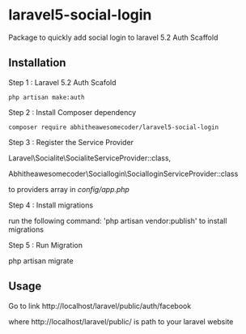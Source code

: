 # laravel5-social-login
Package to quickly add social login to laravel 5.2 Auth Scaffold

## Installation

Step 1 : Laravel 5.2 Auth Scafold

    php artisan make:auth
    

Step 2 : Install Composer dependency

    composer require abhitheawesomecoder/laravel5-social-login


Step 3 : Register the Service Provider

   Laravel\Socialite\SocialiteServiceProvider::class,
   
   Abhitheawesomecoder\Sociallogin\SocialloginServiceProvider::class

to providers array in *config/app.php*

Step 4 : Install migrations

run the following command: 'php artisan vendor:publish' to install migrations

Step 5 : Run Migration

php artisan migrate

## Usage

Go to link http://localhost/laravel/public/auth/facebook

where http://localhost/laravel/public/ is path to your laravel website


